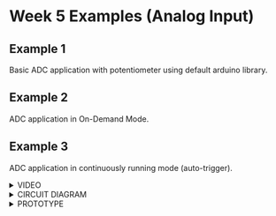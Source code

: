 # Week 5 Examples (Analog Input)
## Example 1

Basic ADC application with potentiometer using default arduino library.

## Example 2

ADC application in On-Demand Mode.

## Example 3

ADC application in continuously running mode (auto-trigger).

<details>
<summary>VIDEO</summary>
https://youtu.be/_wRWIbiqB-M
</details>

<details>
<summary>CIRCUIT DIAGRAM</summary>
<img src="./Circuit Diagram.PNG">
</details>

<details>
<summary>PROTOTYPE</summary>
<img src="./Prototype.jpg">
</details>